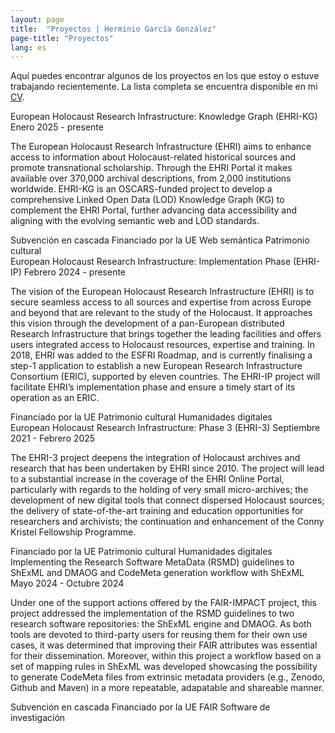 ```yaml
---
layout: page
title:  "Proyectos | Herminio García González"
page-title: "Proyectos"
lang: es
---
```


Aquí puedes encontrar algunos de los proyectos en los que estoy o estuve trabajando recientemente. La lista completa se encuentra disponible en mi [CV](../../cv/CV-Herminio-Garcia-Gonzalez.pdf).

<div class="projects">
    <div class="project">
        <div class="mainInformation">
            <span class="title">European Holocaust Research Infrastructure: Knowledge Graph (EHRI-KG)</span>
            <span class="lifespan">Enero 2025 - presente</span>
            <p class="description">The European Holocaust Research Infrastructure (EHRI) aims to enhance access to information about Holocaust-related historical sources and promote transnational scholarship. Through the EHRI Portal it makes available over 370,000 archival descriptions, from 2,000 institutions worldwide. EHRI-KG is an OSCARS-funded project to develop a comprehensive Linked Open Data (LOD) Knowledge Graph (KG) to complement the EHRI Portal, further advancing data accessibility and aligning with the evolving semantic web and LOD standards.</p>
        </div>
        <div class="otherInformation">
            <div class="keywords">
                <span class="keyword fundingScheme">Subvención en cascada</span>
                <span class="keyword fundingScheme">Financiado por la UE</span>
                <span class="keyword category">Web semántica</span>
                <span class="keyword category">Patrimonio cultural</span>
            </div>
            <div class="links">
                <a href="https://ehri-kg.ehri-project.eu/" title="Página web oficial"><i class="fa fa-globe fa-2x"></i></a>
            </div>
        </div>
    </div>
    <div class="project">
        <div class="mainInformation">
            <span class="title">European Holocaust Research Infrastructure: Implementation Phase (EHRI-IP)</span>
            <span class="lifespan">Febrero 2024 - presente</span>
            <p class="description">The vision of the European Holocaust Research Infrastructure (EHRI) is to secure seamless access to all sources and expertise from across Europe and beyond that are relevant to the study of the Holocaust. It approaches this vision through the development of a pan-European distributed Research Infrastructure that brings together the leading facilities and offers users integrated access to Holocaust resources, expertise and training. In 2018, EHRI was added to the ESFRI Roadmap, and is currently finalising a step-1 application to establish a new European Research Infrastructure Consortium (ERIC), supported by eleven countries. The EHRI-IP project will facilitate EHRI’s implementation phase and ensure a timely start of its operation as an ERIC.</p>
        </div>
        <div class="otherInformation">
            <div class="keywords">
                <span class="keyword fundingScheme">Financiado por la UE</span>
                <span class="keyword category">Patrimonio cultural</span>
                <span class="keyword category">Humanidades digitales</span>
            </div>
            <div class="links">
                <a href="https://doi.org/10.3030/101129732" title="Enlace DOI"><i class="ai ai-doi ai-2x"></i></a>
                <a href="https://www.ehri-project.eu/" title="Página web oficial"><i class="fa fa-globe fa-2x"></i></a>
            </div>
        </div>
    </div>
    <div class="project">
        <div class="mainInformation">
            <span class="title">European Holocaust Research Infrastructure: Phase 3 (EHRI-3)</span>
            <span class="lifespan">Septiembre 2021 - Febrero 2025</span>
            <p class="description">The EHRI-3 project deepens the integration of Holocaust archives and research that has been undertaken by EHRI since 2010. The project will lead to a substantial increase in the coverage of the EHRI Online Portal, particularly with regards to the holding of very small micro-archives; the development of new digital tools that connect dispersed Holocaust sources; the delivery of state-of-the-art training and education opportunities for researchers and archivists; the continuation and enhancement of the Conny Kristel Fellowship Programme.</p>
        </div>
        <div class="otherInformation">
            <div class="keywords">
                <span class="keyword fundingScheme">Financiado por la UE</span>
                <span class="keyword category">Patrimonio cultural</span>
                <span class="keyword category">Humanidades digitales</span>
            </div>
            <div class="links">
                <a href="https://doi.org/10.3030/871111" title="Enlace DOI"><i class="ai ai-doi ai-2x"></i></a>
                <a href="https://www.ehri-project.eu/" title="Página web oficial"><i class="fa fa-globe fa-2x"></i></a>
            </div>
        </div>
    </div>
    <div class="project">
        <div class="mainInformation">
            <span class="title">Implementing the Research Software MetaData (RSMD) guidelines to ShExML and DMAOG and CodeMeta generation workflow with ShExML</span>
            <span class="lifespan">Mayo 2024 - Octubre 2024</span>
            <p class="description">Under one of the support actions offered by the FAIR-IMPACT project, this project addressed the implementation of the RSMD guidelines to two research software repositories: the ShExML engine and DMAOG.  As both tools are devoted to third-party users for reusing them for their own use cases, it was determined that improving their FAIR attributes was essential for their dissemination. Moreover, within this project a workflow based on a set of mapping rules in ShExML was developed showcasing the possibility to generate CodeMeta files from extrinsic metadata providers (e.g., Zenodo, Github and Maven) in a more repeatable, adapatable and shareable manner.</p>
        </div>
        <div class="otherInformation">
            <div class="keywords">
                <span class="keyword fundingScheme">Subvención en cascada</span>
                <span class="keyword fundingScheme">Financiado por la UE</span>
                <span class="keyword category">FAIR</span>
                <span class="keyword category">Software de investigación</span>
            </div>
            <div class="links">
                <a href="https://doi.org/10.5281/zenodo.14444259" title="Enlace DOI"><i class="ai ai-doi ai-2x"></i></a>
            </div>
        </div>
    </div>
</div>